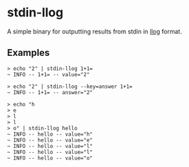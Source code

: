 # stdin-llog

A simple binary for outputting results from stdin in [llog](https://github.com/levenlabs/go-llog) format.

## Examples
```
> echo "2" | stdin-llog 1+1=
~ INFO -- 1+1= -- value="2"
```

```
> echo "2" | stdin-llog --key=answer 1+1=
~ INFO -- 1+1= -- answer="2"
```

```
> echo "h
> e
> l
> l
> o" | stdin-llog hello
~ INFO -- hello -- value="h"
~ INFO -- hello -- value="e"
~ INFO -- hello -- value="l"
~ INFO -- hello -- value="l"
~ INFO -- hello -- value="o"
```
